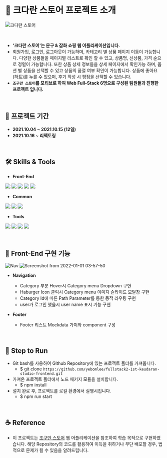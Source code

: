 # 🦖 크다란 스토어 프로젝트 소개


![크다란 스토어](https://user-images.githubusercontent.com/87700801/147906846-cb7dffc7-f1e1-49c7-9bfd-6755425ceceb.png)

<br/>


- **'크다란 스토어'는 문구 & 잡화 쇼핑 웹 어플리케이션입니다.**
- 회원가입, 로그인, 로그아웃이 가능하며, 카테고리 별 상품 페이지 이동이 가능합니다. 다양한 상품들을 페이지별 리스트로 확인 할 수 있고, 상품명, 신상품, 가격 순으로 정렬이 가능합니다. 또한 상품 상세 정보들을 상세 페이지에서 확인가능 하며, 옵션 별 상품을 선택할 수 있고 상품의 품절 여부 확인이 가능합니다. 상품에 좋아요(하트)를 누를 수 있으며, 후기 작성 시 평점을 선택할 수 있습니다.
- **`조구만 스토어`를 모티브로 하여 Web Full-Stack 6명으로 구성된 팀원들과 진행한 프로젝트 입니다.**

<br/>


## 📅 프로젝트 기간

- **2021.10.04 ~ 2021.10.15 (12일)**
- **2021.10.16 ~ 리팩토링**

<br/>

## 🛠 Skills & Tools

- **Front-End**

<img src="https://img.shields.io/badge/react-61DAFB?style=for-the-badge&logo=react&logoColor=black">   <img src="https://img.shields.io/badge/react%20router-CA4245?style=for-the-badge&logo=react%20router&logoColor=white">   <img src="https://img.shields.io/badge/javascript-F7DF1E?style=for-the-badge&logo=javascript&logoColor=black">   <img src="https://img.shields.io/badge/html5-E34F26?style=for-the-badge&logo=html5&logoColor=white">   <img src="https://img.shields.io/badge/sass-CC6699?style=for-the-badge&logo=sass&logoColor=white">

- **Common**

<img src="https://img.shields.io/badge/git-F05032?style=for-the-badge&logo=git&logoColor=white"> <img src="https://img.shields.io/badge/eslint-4B32C3?style=for-the-badge&logo=eslint&logoColor=white">   <img src="https://img.shields.io/badge/prettier-F7B93E?style=for-the-badge&logo=prettier&logoColor=black">

- **Tools**

<img src="https://img.shields.io/badge/github-181717?style=for-the-badge&logo=github&logoColor=white">  <img src="https://img.shields.io/badge/zoom-2D8CFF?style=for-the-badge&logo=zoom&logoColor=white">  <img src="https://img.shields.io/badge/notion-000000?style=for-the-badge&logo=notion&logoColor=white">  <img src="https://img.shields.io/badge/slack-4A154B?style=for-the-badge&logo=slack&logoColor=white">

<br/>

## 📃 Front-End 구현 기능

![Nav](https://user-images.githubusercontent.com/87700801/147908146-470afbb0-7d07-4117-9719-a470d87d1c04.gif)
![Screenshot from 2022-01-01 03-57-50](https://user-images.githubusercontent.com/87700801/147916704-d29dc92d-97ae-4621-b0c7-28e1bcefa6e3.png)


 - **Navigation**
   - Category 부분 Hover시 Category menu Dropdown 구현
   - Haburger Icon 클릭시 Category menu 이미지 슬라이드 모달창 구현
   - Category Id에 따른 Path Parameter를 통한 동적 라우팅 구현
   - user가 로그인 했을시 user name 표시 기능 구현
 
 - **Footer**
    - Footer 리스트 Mockdata 가져와 component 구성

<br/>

## 🏃 Step to Run

- Git bash를 사용하여 Github Repository에 있는 프로젝트 폴더를 가져옵니다.
  - $ git clone `https://github.com/yebomlee/fullstack2-1st-keudaran-studio-frontend.git`
- 가져온 프로젝트 폴더에서 노드 패키지 모듈을 설치합니다.
  - $ npm install
- 설치 완료 후, 프로젝트를 로컬 환경에서 실행시킵니다.
  - $ npm run start

<br/>

## ☕️ Reference

- 이 프로젝트는 [조구만 스토어](http://www.jogumanstore.com) 웹 어플리케이션을 참조하여 학습 목적으로 구현하였습니다. 해당 Repository의 코드를 활용하여 이득을 취하거나 무단 배포할 경우, 법적으로 문제가 될 수 있음을 알려드립니다.




